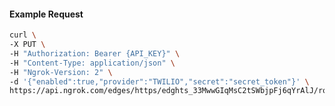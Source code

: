 <!-- Code generated for API Clients. DO NOT EDIT. -->

#### Example Request

```bash
curl \
-X PUT \
-H "Authorization: Bearer {API_KEY}" \
-H "Content-Type: application/json" \
-H "Ngrok-Version: 2" \
-d '{"enabled":true,"provider":"TWILIO","secret":"secret_token"}' \
https://api.ngrok.com/edges/https/edghts_33MwwGIqMsC2tSWbjpFj6qYrAlJ/routes/edghtsrt_33MwwFb001mWtOry3c4VulcKGPW/webhook_verification
```
